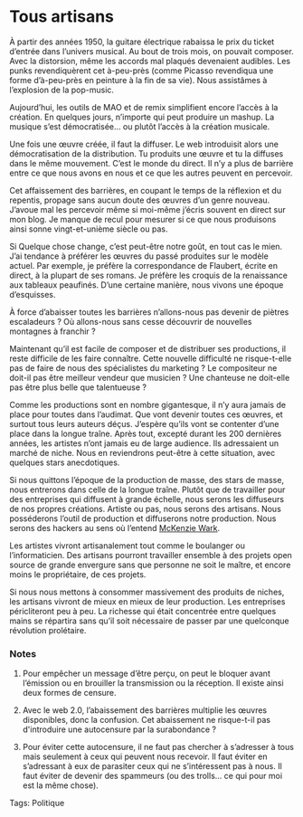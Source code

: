 # Tous artisans

À partir des années 1950, la guitare électrique rabaissa le prix du ticket d’entrée dans l’univers musical. Au bout de trois mois, on pouvait composer. Avec la distorsion, même les accords mal plaqués devenaient audibles. Les punks revendiquèrent cet à-peu-près (comme Picasso revendiqua une forme d’à-peu-près en peinture à la fin de sa vie). Nous assistâmes à l’explosion de la pop-music.

Aujourd’hui, les outils de MAO et de remix simplifient encore l’accès à la création. En quelques jours, n’importe qui peut produire un mashup. La musique s’est démocratisée… ou plutôt l’accès à la création musicale.

Une fois une œuvre créée, il faut la diffuser. Le web introduisit alors une démocratisation de la distribution. Tu produits une œuvre et tu la diffuses dans le même mouvement. C’est le monde du direct. Il n’y a plus de barrière entre ce que nous avons en nous et ce que les autres peuvent en percevoir.

Cet affaissement des barrières, en coupant le temps de la réflexion et du repentis, propage sans aucun doute des œuvres d’un genre nouveau. J’avoue mal les percevoir même si moi-même j’écris souvent en direct sur mon blog. Je manque de recul pour mesurer si ce que nous produisons ainsi sonne vingt-et-unième siècle ou pas.

Si Quelque chose change, c’est peut-être notre goût, en tout cas le mien. J’ai tendance à préférer les œuvres du passé produites sur le modèle actuel. Par exemple, je préfère la correspondance de Flaubert, écrite en direct, à la plupart de ses romans. Je préfère les croquis de la renaissance aux tableaux peaufinés. D’une certaine manière, nous vivons une époque d’esquisses.

À force d’abaisser toutes les barrières n’allons-nous pas devenir de piètres escaladeurs ? Où allons-nous sans cesse découvrir de nouvelles montagnes à franchir ?

Maintenant qu’il est facile de composer et de distribuer ses productions, il reste difficile de les faire connaître. Cette nouvelle difficulté ne risque-t-elle pas de faire de nous des spécialistes du marketing ? Le compositeur ne doit-il pas être meilleur vendeur que musicien ? Une chanteuse ne doit-elle pas être plus belle que talentueuse ?

Comme les productions sont en nombre gigantesque, il n’y aura jamais de place pour toutes dans l’audimat. Que vont devenir toutes ces œuvres, et surtout tous leurs auteurs déçus. J’espère qu’ils vont se contenter d’une place dans la longue traîne. Après tout, excepté durant les 200 dernières années, les artistes n’ont jamais eu de large audience. Ils adressaient un marché de niche. Nous en reviendrons peut-être à cette situation, avec quelques stars anecdotiques.

Si nous quittons l’époque de la production de masse, des stars de masse, nous entrerons dans celle de la longue traîne. Plutôt que de travailler pour des entreprises qui diffusent à grande échelle, nous serons les diffuseurs de nos propres créations. Artiste ou pas, nous serons des artisans. Nous posséderons l’outil de production et diffuserons notre production. Nous serons des hackers au sens où l’entend [McKenzie Wark](http://blog.tcrouzet.com/2007/07/16/loin-d%e2%80%99etre-libre/).

Les artistes vivront artisanalement tout comme le boulanger ou l’informaticien. Des artisans pourront travailler ensemble à des projets open source de grande envergure sans que personne ne soit le maître, et encore moins le propriétaire, de ces projets.

Si nous nous mettons à consommer massivement des produits de niches, les artisans vivront de mieux en mieux de leur production. Les entreprises péricliteront peu à peu. La richesse qui était concentrée entre quelques mains se répartira sans qu’il soit nécessaire de passer par une quelconque révolution prolétaire.

### Notes

1. Pour empêcher un message d’être perçu, on peut le bloquer avant l’émission ou en brouiller la transmission ou la réception. Il existe ainsi deux formes de censure.

2. Avec le web 2.0, l’abaissement des barrières multiplie les œuvres disponibles, donc la confusion. Cet abaissement ne risque-t-il pas d'introduire une autocensure par la surabondance ?

3. Pour éviter cette autocensure, il ne faut pas chercher à s’adresser à tous mais seulement à ceux qui peuvent nous recevoir. Il faut éviter en s’adressant à eux de parasiter ceux qui ne s’intéressent pas à nous. Il faut éviter de devenir des spammeurs (ou des trolls… ce qui pour moi est la même chose).

Tags: Politique